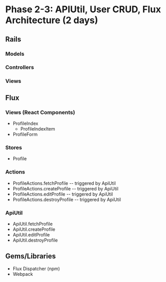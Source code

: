 # Phase 2-3: APIUtil, User CRUD, Flux Architecture (2 days)

## Rails
### Models

### Controllers

### Views

## Flux
### Views (React Components)
* ProfileIndex
  - ProfileIndexItem
* ProfileForm

### Stores
* Profile

### Actions
* ProfileActions.fetchProfile -- triggered by ApiUtil
* ProfileActions.createProfile -- triggered by ApiUtil
* ProfileActions.editProfile -- triggered by ApiUtil
* ProfileActions.destroyProfile -- triggered by ApiUtil

### ApiUtil
* ApiUtil.fetchProfile
* ApiUtil.createProfile
* ApiUtil.editProfile
* ApiUtil.destroyProfile

## Gems/Libraries
* Flux Dispatcher (npm)
* Webpack

